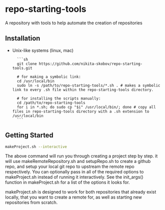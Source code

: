 # repo-starting-tools
A repository with tools to help automate the creation of repositories

## Installation

* Unix-like systems (linux, mac)

        ```sh
        git clone https://github.com/nikita-skobov/repo-starting-tools.git
        
        # for making a symbolic link:
        cd /usr/local/bin
        sudo ln -s /path/to/repo-starting-tools/*.sh . # makes a symbolic link to every .sh file within the repo-starting-tools directory.

        # for installing the scripts manually:
        cd /path/to/repo-starting-tools
        for i in *.sh; do sudo cp "$i" /usr/local/bin/; done # copy all files in repo-starting-tools directory with a .sh extension to /usr/local/bin
        ```

## Getting Started

```sh
makeProject.sh --interactive
```

The above command will run you through creating a project step by step. it will use makeRemoteRepository.sh and setupRepo.sh to create a github repo, and setup your local git repo to upstream the remote repo respectively. You can optionally pass in all of the required options to makeProject.sh instead of running it interactively. See the init_args() function in makeProject.sh for a list of the options it looks for.

makeProject.sh is designed to work for both repositories that already exist locally, that you want to create a remote for, as well as starting new repositories from scratch.